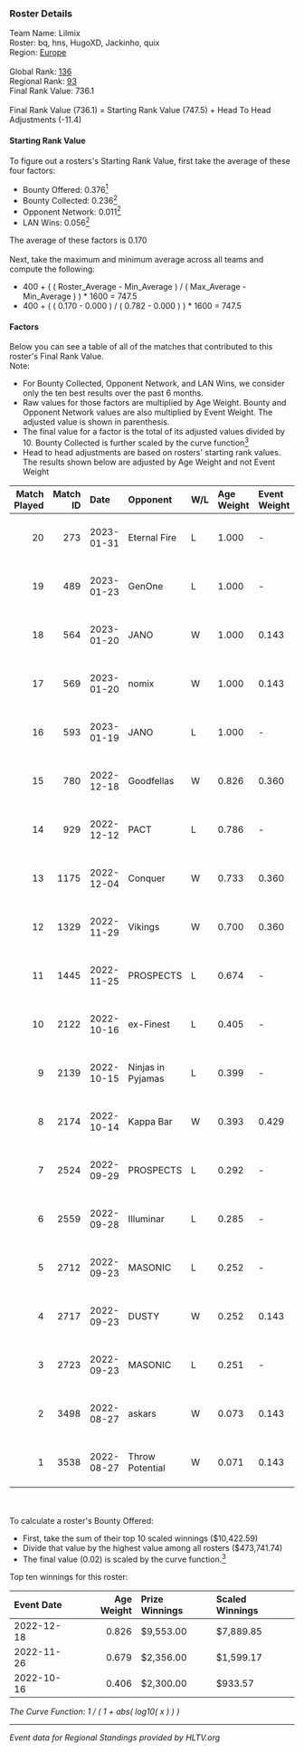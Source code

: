 ### Roster Details<br />
Team Name: Lilmix<br />
Roster: bq, hns, HugoXD, Jackinho, quix<br />
Region: [Europe]( ../standings_europe.md)<br />
<br />
Global Rank: [136](../standings_global.md)<br />
Regional Rank: [93]( ../standings_europe.md)<br />
Final Rank Value:  736.1<br />
<br />
Final Rank Value (736.1) = Starting Rank Value (747.5) + Head To Head Adjustments (-11.4)<br />

#### Starting Rank Value<br />
To figure out a rosters's Starting Rank Value, first take the average of these four factors:<br />
- Bounty Offered: 0.376[<sup>1</sup>](#table2)
- Bounty Collected: 0.236[<sup>2</sup>](#table1)
- Opponent Network: 0.011[<sup>2</sup>](#table1)
- LAN Wins: 0.056[<sup>2</sup>](#table1)

The average of these factors is 0.170<br />
<br />
Next, take the maximum and minimum average across all teams and compute the following:<br />
- 400 + ( ( Roster_Average - Min_Average ) / ( Max_Average - Min_Average ) ) * 1600 = 747.5
- 400 + ( ( 0.170 - 0.000 ) / ( 0.782 - 0.000 ) ) * 1600 = 747.5


#### Factors<br />
Below you can see a table of all of the matches that contributed to this roster's Final Rank Value.<br />
Note:<br />

- For Bounty Collected, Opponent Network, and LAN Wins, we consider only the ten best results over the past 6 months.
- Raw values for those factors are multiplied by Age Weight. Bounty and Opponent Network values are also multiplied by Event Weight. The adjusted value is shown in parenthesis.
- The final value for a factor is the total of its adjusted values divided by 10. Bounty Collected is further scaled by the curve function[<sup>3</sup>](#curveFunction)
- Head to head adjustments are based on rosters' starting rank values. The results shown below are adjusted by Age Weight and not Event Weight
<span id="table1"></span><br />


| Match Played | Match ID | Date       | Opponent          | W/L | Age Weight | Event Weight | Bounty Collected | Opponent Network | LAN Wins  | H2H Adj. | Roster                          |
| -: | -: | :- | :- | :- | :- | :- | :- | :- | :- | -: | :- |
|           20 |      273 | 2023-01-31 | Eternal Fire      | L   | 1.000      | -            | -                | -                | -         |    -7.30 | bq, hns, HugoXD, Jackinho, quix |
|           19 |      489 | 2023-01-23 | GenOne            | L   | 1.000      | -            | -                | -                | -         |    -5.18 | bq, hns, HugoXD, Jackinho, quix |
|           18 |      564 | 2023-01-20 | JANO              | W   | 1.000      | 0.143        | 0.008 (0.001)    | 0.307 (0.044)    | 0 (0.000) |    15.99 | bq, hns, HugoXD, Jackinho, quix |
|           17 |      569 | 2023-01-20 | nomix             | W   | 1.000      | 0.143        | 0.000 (0.000)    | 0.000 (0.000)    | 0 (0.000) |     4.20 | bq, hns, HugoXD, Jackinho, quix |
|           16 |      593 | 2023-01-19 | JANO              | L   | 1.000      | -            | -                | -                | -         |   -14.87 | bq, hns, HugoXD, Jackinho, quix |
|           15 |      780 | 2022-12-18 | Goodfellas        | W   | 0.826      | 0.360        | 0.008 (0.002)    | 0.100 (0.030)    | 0 (0.000) |    10.38 | bq, hns, Jackinho, quix, robiin |
|           14 |      929 | 2022-12-12 | PACT              | L   | 0.786      | -            | -                | -                | -         |   -10.85 | bq, hns, Jackinho, quix, robiin |
|           13 |     1175 | 2022-12-04 | Conquer           | W   | 0.733      | 0.360        | 0.008 (0.002)    | 0.132 (0.035)    | 0 (0.000) |     8.88 | bq, hns, Jackinho, quix, robiin |
|           12 |     1329 | 2022-11-29 | Vikings           | W   | 0.700      | 0.360        | 0.000 (0.000)    | 0.000 (0.000)    | 0 (0.000) |     2.94 | bq, hns, Jackinho, quix, robiin |
|           11 |     1445 | 2022-11-25 | PROSPECTS         | L   | 0.674      | -            | -                | -                | -         |    -4.88 | bq, hns, Jackinho, quix, robiin |
|           10 |     2122 | 2022-10-16 | ex-Finest         | L   | 0.405      | -            | -                | -                | -         |    -6.50 | bq, hns, Jackinho, quix, robiin |
|            9 |     2139 | 2022-10-15 | Ninjas in Pyjamas | L   | 0.399      | -            | -                | -                | -         |    -0.58 | bq, hns, Jackinho, quix, robiin |
|            8 |     2174 | 2022-10-14 | Kappa Bar         | W   | 0.393      | 0.429        | 0.001 (0.000)    | 0.000 (0.000)    | 1 (0.393) |     2.86 | bq, hns, Jackinho, quix, robiin |
|            7 |     2524 | 2022-09-29 | PROSPECTS         | L   | 0.292      | -            | -                | -                | -         |    -2.18 | bq, hns, Jackinho, quix, robiin |
|            6 |     2559 | 2022-09-28 | Illuminar         | L   | 0.285      | -            | -                | -                | -         |    -1.66 | bq, hns, Jackinho, quix, robiin |
|            5 |     2712 | 2022-09-23 | MASONIC           | L   | 0.252      | -            | -                | -                | -         |    -2.21 | bq, hns, Jackinho, quix, robiin |
|            4 |     2717 | 2022-09-23 | DUSTY             | W   | 0.252      | 0.143        | 0.000 (0.000)    | 0.027 (0.001)    | 0 (0.000) |     1.00 | bq, hns, Jackinho, quix, robiin |
|            3 |     2723 | 2022-09-23 | MASONIC           | L   | 0.251      | -            | -                | -                | -         |    -2.19 | bq, hns, Jackinho, quix, robiin |
|            2 |     3498 | 2022-08-27 | askars            | W   | 0.073      | 0.143        | 0.000 (0.000)    | 0.003 (0.000)    | 1 (0.073) |     0.46 | bq, hns, quix, robiin, WolfY    |
|            1 |     3538 | 2022-08-27 | Throw Potential   | W   | 0.071      | 0.143        | 0.000 (0.000)    | 0.000 (0.000)    | 1 (0.071) |     0.28 | bq, hns, quix, robiin, WolfY    |

<br />
<span id="table2"></span><br />
To calculate a roster's Bounty Offered:<br />

- First, take the sum of their top 10 scaled winnings ($10,422.59)
- Divide that value by the highest value among all rosters ($473,741.74)
- The final value (0.02) is scaled by the curve function.[<sup>3</sup>](#curveFunction)

Top ten winnings for this roster:<br />

| Event Date | Age Weight | Prize Winnings | Scaled Winnings |
| :- | -: | :- | :- |
| 2022-12-18 |      0.826 | $9,553.00      | $7,889.85       |
| 2022-11-26 |      0.679 | $2,356.00      | $1,599.17       |
| 2022-10-16 |      0.406 | $2,300.00      | $933.57         |


<span id="curveFunction"></span>_The Curve Function: 1 / ( 1 + abs( log10( x ) ) )_<br />

---
_Event data for Regional Standings provided by HLTV.org_<br />
